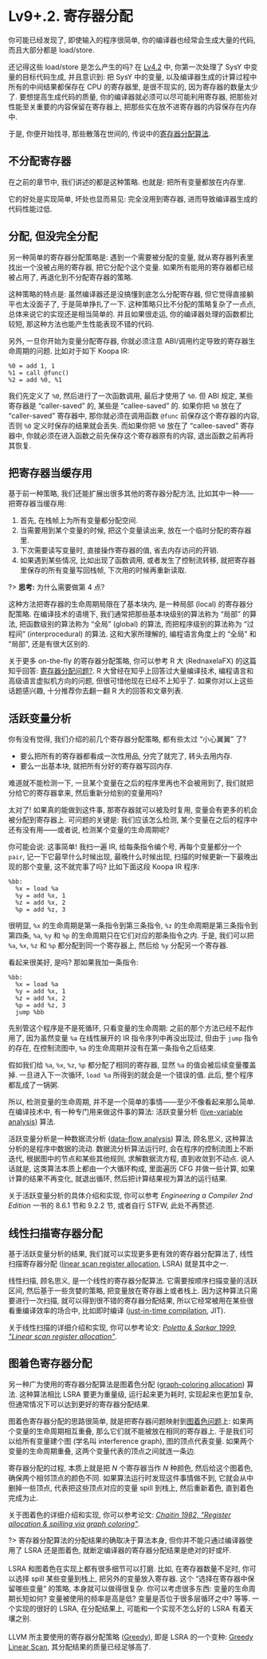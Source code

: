 # Lv9+.2. 寄存器分配

你可能已经发现了, 即使输入的程序很简单, 你的编译器也经常会生成大量的代码, 而且大部分都是 load/store.

还记得这些 load/store 是怎么产生的吗? 在 [Lv4.2](/lv4-const-n-var/var-n-assign) 中, 你第一次处理了 SysY 中变量的目标代码生成, 并且意识到: 把 SysY 中的变量, 以及编译器生成的计算过程中所有的中间结果都保存在 CPU 的寄存器里, 是很不现实的, 因为寄存器的数量太少了. 要想提高生成代码的质量, 你的编译器就必须可以尽可能利用寄存器, 把那些对性能至关重要的内容保留在寄存器上, 把那些实在放不进寄存器的内容保存在内存中.

于是, 你便开始找寻, 那些散落在世间的, 传说中的[寄存器分配算法](https://en.wikipedia.org/wiki/Register_allocation).

## 不分配寄存器

在之前的章节中, 我们讲述的都是这种策略. 也就是: 把所有变量都放在内存里.

它的好处是实现简单, 坏处也显而易见: 完全没用到寄存器, 进而导致编译器生成的代码性能过低.

## 分配, 但没完全分配

另一种简单的寄存器分配策略是: 遇到一个需要被分配的变量, 就从寄存器列表里找出一个没被占用的寄存器, 把它分配个这个变量. 如果所有能用的寄存器都已经被占用了, 再退化到不分配寄存器的策略.

这种策略的特点是: 虽然编译器还是没搞懂到底怎么分配寄存器, 但它觉得直接躺平也太没面子了, 于是简单挣扎了一下. 这种策略只比不分配的策略复杂了一点点, 总体来说它的实现还是相当简单的. 并且如果很走运, 你的编译器处理的函数都比较短, 那这种方法也能产生性能表现不错的代码.

另外, 一旦你开始为变量分配寄存器, 你就必须注意 ABI/调用约定导致的寄存器生命周期的问题. 比如对于如下 Koopa IR:

```koopa
%0 = add 1, 1
%1 = call @func()
%2 = add %0, %1
```

我们先定义了 `%0`, 然后进行了一次函数调用, 最后才使用了 `%0`. 但 ABI 规定, 某些寄存器是 “caller-saved” 的, 某些是 “callee-saved” 的. 如果你把 `%0` 放在了 “caller-saved” 寄存器中, 那你就必须在调用函数 `@func` 前保存这个寄存器的内容, 否则 `%0` 定义时保存的结果就会丢失. 而如果你把 `%0` 放在了 “callee-saved” 寄存器中, 你就必须在进入函数之前先保存这个寄存器原有的内容, 退出函数之前再将其恢复.

## 把寄存器当缓存用

基于前一种策略, 我们还能扩展出很多其他的寄存器分配方法, 比如其中一种——把寄存器当缓存用:

1. 首先, 在栈帧上为所有变量都分配空间.
2. 当需要用到某个变量的时候, 把这个变量读出来, 放在一个临时分配的寄存器里.
3. 下次需要读写变量时, 直接操作寄存器的值, 省去内存访问的开销.
4. 如果遇到某些情况, 比如出现了函数调用, 或者发生了控制流转移, 就把寄存器里保存的所有变量写回栈帧, 下次用的时候再重新读取.

?> **思考:** 为什么需要做第 4 点?

这种方法把寄存器的生命周期局限在了基本块内, 是一种局部 (local) 的寄存器分配策略. 在编译技术的语境下, 我们通常把那些基本块级别的算法称为 “局部” 的算法, 把函数级别的算法称为 “全局” (global) 的算法, 而把程序级别的算法称为 “过程间” (interprocedural) 的算法. 这和大家所理解的, 编程语言角度上的 “全局” 和 “局部”, 还是有很大区别的.

关于更多 on-the-fly 的寄存器分配策略, 你可以参考 R 大 (RednaxelaFX) 的这篇知乎回答: [寄存器分配问题?](https://www.zhihu.com/question/29355187/answer/51935409). R 大曾经在知乎上回答过大量编译技术, 编程语言和高级语言虚拟机方向的问题, 但很可惜他现在已经不上知乎了. 如果你对以上这些话题感兴趣, 十分推荐你去翻一翻 R 大的回答和文章列表.

## 活跃变量分析

你有没有觉得, 我们介绍的前几个寄存器分配策略, 都有些太过 “小心翼翼” 了?

* 要么把所有的寄存器都看成一次性用品, 分完了就完了, 转头去用内存.
* 要么一出基本块, 就把所有分好的寄存器写回内存.

难道就不能检测一下, 一旦某个变量在之后的程序里再也不会被用到了, 我们就把分给它的寄存器拿来, 然后重新分给别的变量用吗?

太对了! 如果真的能做到这件事, 那寄存器就可以被及时复用, 变量会有更多的机会被分配到寄存器上. 可问题的关键是: 我们应该怎么检测, 某个变量在之后的程序中还有没有用——或者说, 检测某个变量的生命周期呢?

你可能会说: 这事简单! 我扫一遍 IR, 给每条指令编个号, 再每个变量都分一个 `pair`, 记一下它最早什么时候出现, 最晚什么时候出现, 扫描的时候更新一下最晚出现的那个变量, 这不就完事了吗? 比如下面这段 Koopa IR 程序:

```koopa
%bb:
  %x = load %a
  %y = add %x, 1
  %z = add %x, 2
  %p = add %z, 3
```

很明显, `%x` 的生命周期是第一条指令到第三条指令, `%z` 的生命周期是第三条指令到第四条, `%a`, `%y` 和 `%p` 的生命周期只在它们对应的那条指令之内. 于是, 我们可以把 `%a`, `%x`, `%z` 和 `%p` 都分配到同一个寄存器上, 然后给 `%y` 分配另一个寄存器.

看起来很美好, 是吗? 那如果我加一条指令:

```koopa
%bb:
  %x = load %a
  %y = add %x, 1
  %z = add %x, 2
  %p = add %z, 3
  jump %bb
```

先别管这个程序是不是死循环, 只看变量的生命周期: 之前的那个方法已经不起作用了, 因为虽然变量 `%a` 在线性展开的 IR 指令序列中再没出现过, 但由于 `jump` 指令的存在, 在控制流图中, `%a` 的生命周期并没有在第一条指令之后结束.

假如我们给 `%a`, `%x`, `%z`, `%p` 都分配了相同的寄存器, 显然 `%a` 的值会被后续变量覆盖掉. 一旦进入下一次循环, `load %a` 所得到的就会是一个错误的值. 此后, 整个程序都乱成了一锅粥.

所以, 检测变量的生命周期, 并不是一个简单的事情——至少不像看起来那么简单. 在编译技术中, 有一种专门用来做这件事的算法: 活跃变量分析 ([live-variable analysis](https://en.wikipedia.org/wiki/Live_variable_analysis)) 算法.

活跃变量分析是一种数据流分析 ([data-flow analysis](https://en.wikipedia.org/wiki/Data-flow_analysis)) 算法, 顾名思义, 这种算法分析的是程序中数据的流动. 数据流分析算法运行时, 会在程序的控制流图上不断迭代, 根据图中的节点和某些其他规则, 求解数据流方程, 直到收敛到不动点. 说人话就是, 这类算法本质上都由一个大循环构成, 里面遍历 CFG 并做一些计算, 如果计算的结果不再变化, 就退出循环, 然后把计算结果视为算法的运行结果.

关于活跃变量分析的具体介绍和实现, 你可以参考 *Engineering a Compiler 2nd Edition* 一书的 8.6.1 节和 9.2.2 节, 或者自行 STFW, 此处不再赘述.

## 线性扫描寄存器分配

基于活跃变量分析的结果, 我们就可以实现更多更有效的寄存器分配算法了, 线性扫描寄存器分配 ([linear scan register allocation](https://en.wikipedia.org/wiki/Register_allocation#Linear_scan), LSRA) 就是其中之一.

线性扫描, 顾名思义, 是一个线性的寄存器分配算法. 它需要按顺序扫描变量的活跃区间, 然后基于一些贪婪的策略, 把变量放在寄存器上或者栈上. 因为这种算法只需要进行一次扫描, 就可以得到很不错的寄存器分配结果, 所以它经常被用在某些很看重编译效率的场合中, 比如即时编译 ([just-in-time compilation](https://en.wikipedia.org/wiki/Just-in-time_compilation), JIT).

关于线性扫描的详细介绍和实现, 你可以参考论文: [*Poletto & Sarkar 1999, "Linear scan register allocation"*](https://doi.org/10.1145%2F330249.330250).

## 图着色寄存器分配

另一种广为使用的寄存器分配算法是图着色分配 ([graph-coloring allocation](https://en.wikipedia.org/wiki/Register_allocation#Graph-coloring_allocation)) 算法. 这种算法相比 LSRA 要更为重量级, 运行起来更为耗时, 实现起来也更加复杂, 但通常情况下可以达到更好的寄存器分配结果.

图着色寄存器分配的思路很简单, 就是把寄存器问题映射到[图着色问题](https://en.wikipedia.org/wiki/Graph_coloring)上: 如果两个变量的生命周期相互重叠, 那么它们就不能被放在相同的寄存器上. 于是我们可以给所有变量建个图 (学名叫 interference graph), 图的顶点代表变量. 如果两个变量的生命周期重叠, 这两个变量代表的顶点之间就连一条边.

寄存器分配的过程, 本质上就是把 $N$ 个寄存器当作 $N$ 种颜色, 然后给这个图着色, 确保两个相邻顶点的颜色不同. 如果算法运行时发现这件事情做不到, 它就会从中删掉一些顶点, 代表把这些顶点对应的变量 spill 到栈上, 然后重新着色, 直到着色完成为止.

关于图着色的详细介绍和实现, 你可以参考论文: [*Chaitin 1982, "Register allocation & spilling via graph coloring"*](https://doi.org/10.1145%2F800230.806984).

?> 寄存器分配算法的分配结果的确取决于算法本身, 但你并不能只通过编译器使用了 LSRA 还是图着色, 就断定编译器的寄存器分配结果是绝对的好或坏.
<br><br>
LSRA 和图着色在实现上都有很多细节可以打磨. 比如, 在寄存器数量不足时, 你可以选择 spill 某些变量到栈上, 把另外的变量放入寄存器. 这个 “选择在寄存器中保留哪些变量” 的策略, 本身就可以做得很复杂. 你可以考虑很多东西: 变量的生命周期长短如何? 变量被使用的频率是高是低? 变量是否位于很多层循环之中? 等等. 一个实现的很好的 LSRA, 在分配结果上, 可能和一个实现不怎么好的 LSRA 有着天壤之别.
<br><br>
LLVM 所主要使用的寄存器分配策略 ([Greedy](https://github.com/llvm/llvm-project/blob/main/llvm/lib/CodeGen/RegAllocGreedy.cpp)), 即是 LSRA 的一个变种: [Greedy Linear Scan](https://blog.llvm.org/2011/09/greedy-register-allocation-in-llvm-30.html), 其分配结果的质量已经足够高了.
